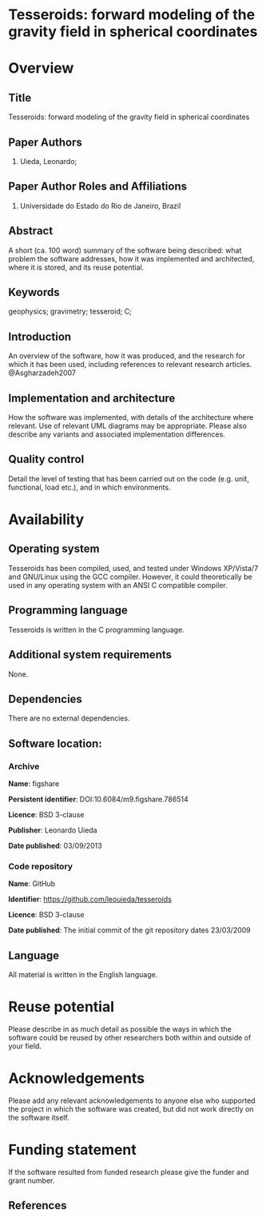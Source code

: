 # Tesseroids: forward modeling of the gravity field in spherical coordinates

# Overview

## Title

Tesseroids: forward modeling of the gravity field in spherical coordinates

## Paper Authors
1. Uieda, Leonardo;

## Paper Author Roles and Affiliations
1. Universidade do Estado do Rio de Janeiro, Brazil

## Abstract

A short (ca. 100 word) summary of the software being described: what problem
the software addresses, how it was implemented and architected, where it is
stored, and its reuse potential.

## Keywords

geophysics; gravimetry; tesseroid; C;

## Introduction

An overview of the software, how it was produced, and the research
for which it has been used, including references to relevant research articles.
@Asgharzadeh2007

## Implementation and architecture

How the software was implemented, with details
of the architecture where relevant. Use of relevant UML diagrams may be
appropriate. Please also describe any variants and associated implementation
differences.

## Quality control

Detail the level of testing that has been carried out on the
code (e.g. unit, functional, load etc.), and in which environments.

# Availability

## Operating system

Tesseroids has been compiled, used, and tested
under Windows XP/Vista/7 and GNU/Linux
using the GCC compiler.
However, it could theoretically be used
in any operating system with an ANSI C compatible compiler.

## Programming language

Tesseroids is written in the C programming language.

## Additional system requirements

None.

## Dependencies

There are no external dependencies.

## Software location:

### Archive

**Name**: figshare

**Persistent identifier**: DOI:10.6084/m9.figshare.786514

**Licence**: BSD 3-clause

**Publisher**: Leonardo Uieda

**Date published**: 03/09/2013

### Code repository

**Name**: GitHub

**Identifier**: https://github.com/leouieda/tesseroids

**Licence**: BSD 3-clause

**Date published**: The initial commit of the git repository dates 23/03/2009

## Language

All material is written in the English language.

# Reuse potential

Please describe in as much detail as possible the ways in
which the software could be reused by other researchers both within and outside
of your field.

# Acknowledgements

Please add any relevant acknowledgements to anyone else who
supported the project in which the software was created, but did not work
directly on the software itself.

# Funding statement

If the software resulted from funded research please give the
funder and grant number.


References
----------
